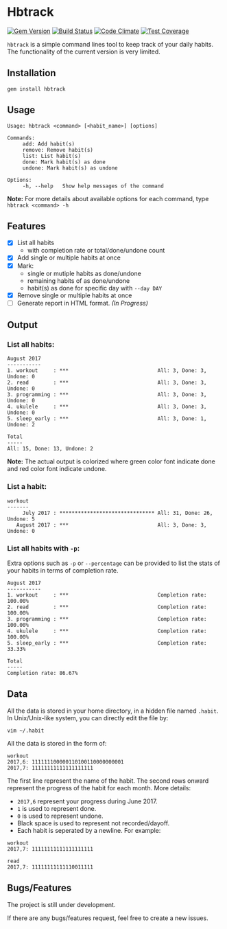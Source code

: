 # Hbtrack 
[![Gem Version](https://badge.fury.io/rb/hbtrack.svg)](https://badge.fury.io/rb/hbtrack) 
[![Build Status](https://travis-ci.org/kw7oe/hbtrack.svg?branch=master)](https://travis-ci.org/kw7oe/hbtrack) 
[![Code Climate](https://codeclimate.com/github/kw7oe/hbtrack/badges/gpa.svg)](https://codeclimate.com/github/kw7oe/hbtrack)
[![Test Coverage](https://codeclimate.com/github/kw7oe/hbtrack/badges/coverage.svg)](https://codeclimate.com/github/kw7oe/hbtrack/coverage)


`hbtrack` is a simple command lines tool to keep track of your daily habits. The functionality of the current version is very limited.

## Installation

```
gem install hbtrack
```

## Usage

```
Usage: hbtrack <command> [<habit_name>] [options]

Commands:
     add: Add habit(s)
     remove: Remove habit(s)
     list: List habit(s)
     done: Mark habit(s) as done
     undone: Mark habit(s) as undone

Options:
     -h, --help   Show help messages of the command
```

**Note:** For more details about available options for each command, type `hbtrack <command> -h` 

## Features
- [x] List all habits
  - with completion rate or total/done/undone count
- [x] Add single or multiple habits at once
- [x] Mark:
  - single or mutiple habits as done/undone
  - remaining habits of as done/undone
  - habit(s) as done for specific day with `--day DAY`
- [x] Remove single or multiple habits at once
- [ ] Generate report in HTML format. *(In Progress)*

## Output

### List all habits:
```
August 2017
-----------
1. workout     : ***                             All: 3, Done: 3, Undone: 0
2. read        : ***                             All: 3, Done: 3, Undone: 0
3. programming : ***                             All: 3, Done: 3, Undone: 0
4. ukulele     : ***                             All: 3, Done: 3, Undone: 0
5. sleep_early : ***                             All: 3, Done: 1, Undone: 2

Total
-----
All: 15, Done: 13, Undone: 2
```

**Note:** The actual output is colorized where green color font indicate done and red color font indicate undone.

### List a habit:
```
workout
-------
     July 2017 : ******************************* All: 31, Done: 26, Undone: 5
   August 2017 : ***                             All: 3, Done: 3, Undone: 0
```

### List all habits with `-p`:

Extra options such as `-p` or `--percentage` can be provided to list the stats of your habits in terms of completion rate.


```
August 2017
-----------
1. workout     : ***                             Completion rate: 100.00%
2. read        : ***                             Completion rate: 100.00%
3. programming : ***                             Completion rate: 100.00%
4. ukulele     : ***                             Completion rate: 100.00%
5. sleep_early : ***                             Completion rate: 33.33%

Total
-----
Completion rate: 86.67%
```

## Data

All the data is stored in your home directory, in a hidden file named `.habit`. In Unix/Unix-like system, you can directly edit the file by:

```
vim ~/.habit

```

All the data is stored in the form of:

```
workout
2017,6: 111111100000110100110000000001
2017,7: 11111111111111111111
```

The first line represent the name of the habit. The second rows onward represent the progress of the habit for each month. More details:

* `2017,6` represent your progress during June 2017. 
* `1` is used to represent done.
* `0` is used to represent undone.
* Black space is used to represent not recorded/dayoff.
* Each habit is seperated by a newline. For example:

```
workout
2017,7: 11111111111111111111

read
2017,7: 11111111111110011111
```

## Bugs/Features
The project is still under development. 

If there are any bugs/features request, feel free to create a new issues.




